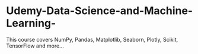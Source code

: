# Udemy-Data-Science-and-Machine-Learning-

This course covers NumPy, Pandas, Matplotlib, Seaborn, Plotly, Scikit, TensorFlow and more...
